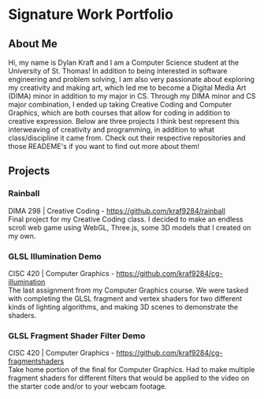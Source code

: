 # Signature Work Portfolio
## About Me
Hi, my name is Dylan Kraft and I am a Computer Science student at the University of St. Thomas! In addition to being interested in software engineering and problem solving, I am also very passionate about exploring my creativity and making art, which led me to become a Digital Media Art (DIMA) minor in addition to my major in CS. Through my DIMA minor and CS major combination, I ended up taking Creative Coding and Computer Graphics, which are both courses that allow for coding in addition to creative expression. Below are three projects I think best represent this interweaving of creativity and programming, in addition to what class/discipline it came from. Check out their respective repositories and those READEME's if you want to find out more about them!

## Projects
### Rainball
DIMA 298 | Creative Coding - https://github.com/kraf9284/rainball
<br>Final project for my Creative Coding class. I decided to make an endless scroll web game using WebGL, Three.js, some 3D models that I created on my own.

### GLSL Illumination Demo
CISC 420 | Computer Graphics - https://github.com/kraf9284/cg-illumination
<br>The last assignment from my Computer Graphics course. We were tasked with completing the GLSL fragment and vertex shaders for two different kinds of lighting algorithms, and making 3D scenes to demonstrate the shaders.


### GLSL Fragment Shader Filter Demo
CISC 420 | Computer Graphics - https://github.com/kraf9284/cg-fragmentshaders
<br>Take home portion of the final for Computer Graphics. Had to make multiple fragment shaders for different filters that would be applied to the video on the starter code and/or to your webcam footage.

<!--
**kraf9284/kraf9284** is a ✨ _special_ ✨ repository because its `README.md` (this file) appears on your GitHub profile.

Here are some ideas to get you started:

- 🔭 I’m currently working on ...
- 🌱 I’m currently learning ...
- 👯 I’m looking to collaborate on ...
- 🤔 I’m looking for help with ...
- 💬 Ask me about ...
- 📫 How to reach me: ...
- 😄 Pronouns: ...
- ⚡ Fun fact: ...
-->
